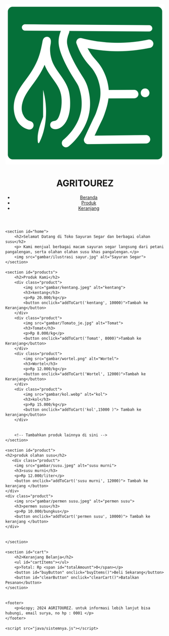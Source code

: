 <html lang="id">
<head>
    <meta charset="UTF-8">
    <meta name="viewport" content="width=device-width, initial-scale=1.0">
    <title>Toko Sayuran Segar</title>
    <link rel="stylesheet" href="css/stylenya.css">
</head>
<body>
    <header>
        <nav> 
            <img src="gambar/logoo.png" alt="logo">
        </nav>
        <h1>AGRITOUREZ</h1>
        <nav>
            <ul>
                <li><a href="#home">Beranda</a></li>
                <li><a href="#products">Produk</a></li>
                <li><a href="#cart">Keranjang</a></li>
            </ul>
        </nav>
    </header>

    <section id="home">
        <h2>Selamat Datang di Toko Sayuran Segar dan berbagai olahan susu</h2>
        <p> Kami menjual berbagai macam sayuran segar langsung dari petani pangalengan, serta olahan olahan susu khas pangalengan.</p>
        <img src="gambar/ilustrasi sayur.jpg" alt="Sayuran Segar">
    </section>

    <section id="products">
        <h2>Produk Kami</h2>
        <div class="product">
            <img src="gambar/kentang.jpeg" alt="kentang">
            <h3>kentang</h3>
            <p>Rp 20.000/kg</p>
            <button onclick="addToCart('kentang', 10000)">Tambah ke Keranjang</button>
        </div>
        <div class="product">
            <img src="gambar/Tomato_je.jpg" alt="Tomat">
            <h3>Tomat</h3>
            <p>Rp 8.000/kg</p>
            <button onclick="addToCart('Tomat', 8000)">Tambah ke Keranjang</button>
        </div>
        <div class="product">
            <img src="gambar/wortel.png" alt="Wortel">
            <h3>Wortel</h3>
            <p>Rp 12.000/kg</p>
            <button onclick="addToCart('Wortel', 12000)">Tambah ke Keranjang</button>
        </div>
        <div class="product">
            <img src="gambar/kol.webp" alt="kol">
            <h3>kol</h3>
            <p>Rp 15.000/kg</p>
            <button onclick="addToCart('kol',15000 )"> Tambah ke keranjang</button> 
        </div>

    
        <!-- Tambahkan produk lainnya di sini -->
    </section>

    <section id="product">
    <h2>produk olahan susu</h2>
       <div class="product">
        <img src="gambar/susu.jpeg" alt="susu murni">
        <h3>susu murni</h3>
        <p>Rp 12.000/liter</p>
        <button onclick="addToCart('susu murni', 12000)"> Tambah ke keranjang </button>
    </div>
    <div class="product">
        <img src="gambar/permen susu.jpeg" alt="permen susu">
        <h3>permen susu</h3>
        <p>Rp 10.000/bungkus</p>
        <button onclick="addToCart('permen susu', 10000)"> Tambah ke keranjang </button>
    </div>


    </section>

    <section id="cart">
        <h2>Keranjang Belanja</h2>
        <ul id="cartItems"></ul>
        <p>Total: Rp <span id="totalAmount">0</span></p>
        <button id="buyButton" onclick="buyItems()">Beli Sekarang</button>
        <button id="clearButton" onclick="clearCart()">Batalkan Pesanan</button>
    </section>

    
    <footer>
        <p>&copy; 2024 AGRITOUREZ. untuk informasi lebih lanjut bisa hubungi, email surya, no hp : 0001 </p>
    </footer>

    <script src="java/sistemnya.js"></script>
</body>
</html>

